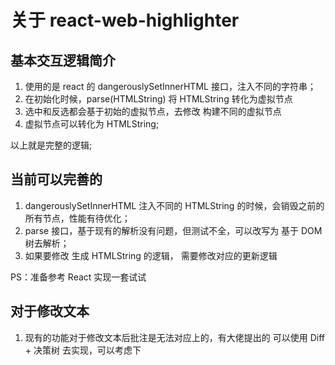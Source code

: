 # 关于 react-web-highlighter

## 基本交互逻辑简介

1. 使用的是 react 的 dangerouslySetInnerHTML 接口，注入不同的字符串；
2. 在初始化时候，parse(HTMLString) 将 HTMLString 转化为虚拟节点
3. 选中和反选都会基于初始的虚拟节点，去修改 构建不同的虚拟节点
4. 虚拟节点可以转化为 HTMLString;

以上就是完整的逻辑;

## 当前可以完善的

1. dangerouslySetInnerHTML 注入不同的 HTMLString 的时候，会销毁之前的所有节点，性能有待优化；
2. parse 接口，基于现有的解析没有问题，但测试不全，可以改写为 基于 DOM 树去解析；
3. 如果要修改 生成 HTMLString 的逻辑， 需要修改对应的更新逻辑

PS：准备参考 React 实现一套试试

## 对于修改文本

1. 现有的功能对于修改文本后批注是无法对应上的，有大佬提出的 可以使用 Diff + 决策树 去实现，可以考虑下
